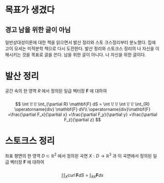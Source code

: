 # 목표가 생겼다

## 경고 남을 위한 글이 아님

일반상대성이론에 대한 책을 읽으면서 발산 정리와 스토 크스정리부터 분노했다. 집에 고이 모셔논 미적분학 책으로 다시 도전한다. 발산 정리와 스토크스 정리의 나 자신을 이해시키는 것을 목표로 글을 쓴다. 남을 위한 글이 아니다. 나 자신을 위한 글이다.

# 발산 정리

공간 속의 한 영역 $R$ 에서 정의된 일급 벡터장 $\mathbf{F}$ 에 대하여
\
\
$$
\int \! \! \int_{\partial R} \mathbf{F} dS = \int \! \! \int \! \! \int_{R} \operatorname{div} \mathbf{F} dV\\
\operatorname{div}\mathbf{F}
=\frac{\partial F_x}{\partial x}
+\frac{\partial F_y}{\partial y}
+\frac{\partial F_z}{\partial z}
$$

# 스토크스 정리
좌표 평면의 한 영역 $D \subset \mathbb{R}^2$ 에서 정의된 곡면 $X : D \to \mathbb{R}^3$ 과 이 곡면에서 정의된 일급 벡터장 $\mathbf{F}$ 에 대하여
\
\
$$
\int \! \int_{X}\operatorname{curl}\mathbf{F}dS = \int_{\partial X}\mathbf{F}ds
$$
